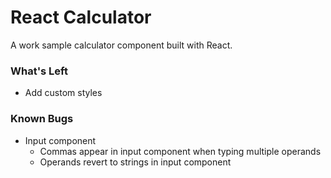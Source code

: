 # React Calculator
A work sample calculator component built with React.

### What's Left
 - Add custom styles

### Known Bugs
 - Input component
    - Commas appear in input component when typing multiple operands
    - Operands revert to strings in input component